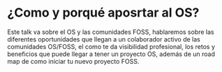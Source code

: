 # ¿Como y porqué aposrtar al OS?
Este talk va sobre el OS y las comunidades FOSS, hablaremos sobre las diferentes oportunidades que llegan a un colaborador activo de las comunidades OS/FOSS, el como te da visibilidad profesional, los retos y beneficios que puede llegar a tener un proyecto OS, además de un road map de como iniciar tu nuevo proyecto FOSS.
